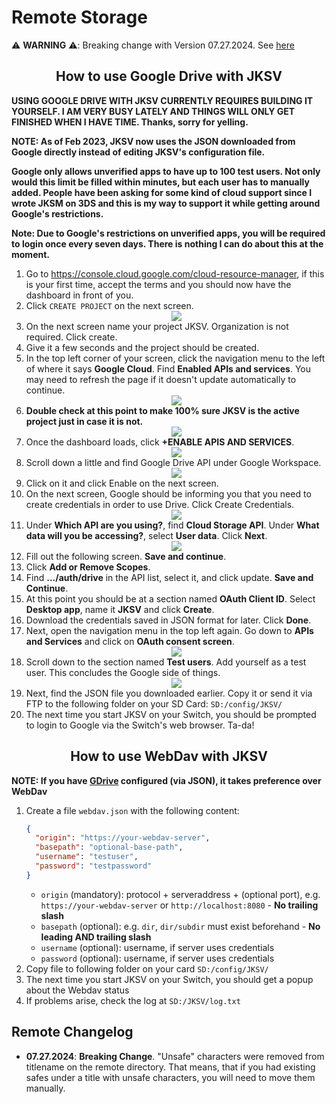 # Remote Storage

⚠️ **WARNING** ⚠️: Breaking change with Version 07.27.2024. See [here](#remote-changelog)

## <a name="gdrive"></a><center> How to use Google Drive with JKSV </center>
**USING GOOGLE DRIVE WITH JKSV CURRENTLY REQUIRES BUILDING IT YOURSELF. I AM VERY BUSY LATELY AND THINGS WILL ONLY GET FINISHED WHEN I HAVE TIME. Thanks, sorry for yelling.**

**NOTE: As of Feb 2023, JKSV now uses the JSON downloaded from Google directly instead of editing JKSV's configuration file.**

**Google only allows unverified apps to have up to 100 test users. Not only would this limit be filled within minutes, but each user has to manually added. People have been asking for some kind of cloud support since I wrote JKSM on 3DS and this is my way to support it while getting around Google's restrictions.**

**Note: Due to Google's restrictions on unverified apps, you will be required to login once every seven days. There is nothing I can do about this at the moment.**


1. Go to https://console.cloud.google.com/cloud-resource-manager, if this is your first time, accept the terms and you should now have the dashboard in front of you.
2. Click `CREATE PROJECT` on the next screen.<br><center><img src="https://i.imgur.com/9SDS2e0.png" /></center>
3. On the next screen name your project JKSV. Organization is not required. Click create.
4. Give it a few seconds and the project should be created.
5. In the top left corner of your screen, click the navigation menu to the left of where it says **Google Cloud**. Find **Enabled APIs and services**. You may need to refresh the page if it doesn't update automatically to continue. <br><center><img src="https://i.imgur.com/JhqOpgc.png" /></center>
6. **Double check at this point to make 100% sure JKSV is the active project just in case it is not.** <br><center><img src="https://i.imgur.com/U49aIcb.png" /></center>
7. Once the dashboard loads, click **+ENABLE APIS AND SERVICES**. <br><center><img src="https://i.imgur.com/qaIhjID.png" /></center>
8. Scroll down a little and find Google Drive API under Google Workspace.<br><center><img src="https://i.imgur.com/cAC7h1r.png" /></center>
9. Click on it and click Enable on the next screen.
10. On the next screen, Google should be informing you that you need to create credentials in order to use Drive. Click Create Credentials.<br><center><img src="https://i.imgur.com/CRhFXQ4.png" /></center>
11. Under **Which API are you using?**, find **Cloud Storage API**. Under **What data will you be accessing?**, select **User data**. Click **Next**. <br><center><img src="https://i.imgur.com/fiulRpn.png" /></center>
12. Fill out the following screen. **Save and continue**.
13. Click **Add or Remove Scopes**.
14. Find **.../auth/drive** in the API list, select it, and click update. **Save and Continue**.
15. At this point you should be at a section named **OAuth Client ID**. Select **Desktop app**, name it **JKSV** and click **Create**.
16. Download the credentials saved in JSON format for later. Click **Done**.
17. Next, open the navigation menu in the top left again. Go down to **APIs and Services** and click on **OAuth consent screen**.<br><center><img src="https://i.imgur.com/OrMtG1x.png" /></center>
18. Scroll down to the section named **Test users**. Add yourself as a test user. This concludes the Google side of things.<br><center><img src="https://i.imgur.com/RTV2LMZ.png" /></center>
19. Next, find the JSON file you downloaded earlier. Copy it or send it via FTP to the following folder on your SD Card: `SD:/config/JKSV/`
20. The next time you start JKSV on your Switch, you should be prompted to login to Google via the Switch's web browser. Ta-da!

## <a name="webdav"></a><center> How to use WebDav with JKSV </center>
**NOTE: If you have [GDrive](#gdrive) configured (via JSON), it takes preference over WebDav**

1. Create a file `webdav.json` with the following content:
    ```json
    {
      "origin": "https://your-webdav-server",
      "basepath": "optional-base-path",
      "username": "testuser",
      "password": "testpassword"
    }
    ```
   - `origin` (mandatory): protocol + serveraddress + (optional port), e.g. `https://your-webdav-server` or `http://localhost:8080` - **No trailing slash**
   - `basepath` (optional): e.g. `dir`, `dir/subdir` must exist beforehand - **No leading AND trailing slash**
   - `username` (optional): username, if server uses credentials
   - `password` (optional): username, if server uses credentials
2. Copy file to following folder on your card `SD:/config/JKSV/`
3. The next time you start JKSV on your Switch, you should get a popup about the Webdav status
4. If problems arise, check the log at `SD:/JKSV/log.txt`

## Remote Changelog
- **07.27.2024**: **Breaking Change**. "Unsafe" characters were removed from titlename on the remote directory. That means,
  that if you had existing safes under a title with unsafe characters, you will need to move them manually.
